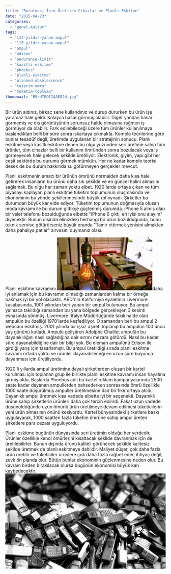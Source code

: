 ```yaml
---
title: "Bozulması İçin Üretilen Cihazlar ve Planlı Eskitme"
date: "2015-04-23"
categories: 
  - "genel-kultur"
tags: 
  - "114-yildir-yanan-ampul"
  - "115-yildir-yanan-ampul"
  - "ampul"
  - "edison"
  - "endurance-limit"
  - "kasitli-eskitme"
  - "phoebus"
  - "planli-eskitme"
  - "planned-obsolescence"
  - "tasarim-omru"
  - "tuketim-toplumu"
thumbnail: "B9rdTPOIIAAED2d.jpg"
---
```


Bir ürün aldınız, birkaç sene kullandınız ve durup dururken bu ürün işe yaramaz hale geldi. Kolayca hasar görmüş olabilir. Diğer yandan hasar görmemiş ve dış görünüşünün sorunsuz halde olmasına rağmen iş görmüyor da olabilir. Fark edilebileceği üzere tüm ürünler kullanılmaya başlandıktan belli bir süre sonra ıskartaya çıkmakta. Komplo teorilerine göre bunlar tesadüf değil, üretimde uygulanan bir stratejinin sonucu. Planlı eskitme veya kasıtlı eskitme denen bu olgu yüzünden seri üretime sahip tüm ürünler, tüm cihazlar belli bir kullanım ömründen sonra bozulacak veya iş görmeyecek hale gelecek şekilde üretiliyor. Elektronik, giyim, yapı gibi her çeşit sektörde bu durumu görmek mümkün. Her ne kadar komplo teorisi desek de bu durum hakkında su götürmeyen gerçekler mevcut.

Planlı eskitmenin amacı bir ürünün ömrünü normalden daha kısa hale getirerek insanların bu ürünü daha sık şekilde ve en güncel halini almasını sağlamak. Bu olgu her zaman yoktu elbet. 1920'lerde ortaya çıkan ve tüm piyasayı kaplayan planlı eskitme tüketim toplumunun oluşmasında ve ekonominin bu yönde şekillenmesinde büyük rol oynadı. Şirketler bu durumdan büyük kar elde ediyor. Tüketim toplumunun doğmasıyla oluşan moda kavramı ile bu durum gittikçe güçlenmiş durumda. iPhone 5 almış olan bir velet telefonu bozulduğunda elbette "iPhone 6 çıktı, en iyisi onu alayım" diyecektir. Bunun dışında elinizdeki herhangi bir ürün bozulduğunda, bunu teknik servise götürürseniz büyük oranda "Tamir ettirmek yenisini almaktan daha pahalıya patlar" zırvasını duymanız olası.

Planlı eskitme kavramını ![114 yıldır yanan ampul](images/oldest-light-bulb-672x372-300x166.jpg)daha iyi anlamak için bu kavramın olmadığı zamanlardan kalma bir örneğe bakmak iyi bir yol olacaktır. ABD'nin Kaliforniya eyaletinin Livermore kasabasında, 1901 yılından beri yanan bir ampul bulunuyor. Bu ampul yalnızca takıldığı zamandan bu yana bölgede gerçekleşen 3 kesinti esnasında sönmüş. Livermore İtfaiye Müdürlüğünde takılı halde olan ampulün bu özelliği 1970'lerde keşfediliyor. O zamandan beri bu ampul 2 webcam eskitmiş. 2001 yılında bir işsiz aşireti toplanıp bu ampulün 100'üncü yaş gününü kutladı. Ampulü geliştiren Adolphe Chaillet ampulün bu dayanıklılığını nasıl sağladığına dair sırrını mezara götürdü. Nasıl bu kadar süre dayanabildiğine dair bir bilgi yok. Bu eleman ampulünü Edison ile girdiği yarış için tasarlamıştı. Bu ampul üretildiği sırada planlı eskitme kavramı ortada yoktu ve ürünler dayanabileceği en uzun süre boyunca dayanması için üretiliyordu.

1920'li yıllarda ampul üretimine dayalı şirketlerden oluşan bir kartel kurulması için toplanan grup ile birlikte planlı eskitme kavramı insan hayatına girmiş oldu. Başlarda Phoebus adlı bu kartel reklam kampanyalarında 2500 saate kadar dayanan ampullerden bahsederken sonrasında ömrü özellikle 1000 saate düşürülmüş ampuller üretilmesine dair bir fikir ortaya atıldı. Dayanıklı ampul üretmek kısa vadede elbette iyi bir seçenekti. Dayanıklı ürüne sahip şirketlerin ürünleri daha çok tercih edilirdi. Fakat uzun vadede düşünüldüğünde uzun ömürlü ürün üretilmeye devam edilmesi tüketicilerin yeni ürün almasının önünü kesiyordu. Kartel bünyesindeki şirketlere baskı uygulayarak, 1000 saatten fazla tüketim ömrüne sahip ampul üreten şirketlere para cezası uyguluyordu.

Planlı eskitme bugünün dünyasında seri üretimin olduğu her yerdedir. Ürünler özellikle kendi ömürlerini kısaltacak şekilde davranmak için de üretilebilirler. Bunun dışında ürünü kaliteli görünecek şekilde kalitesiz şekilde üretmek de planlı eskitmeye dahildir. Maliyet düşer, çok daha fazla ürün üretilir ve tüketiciler ürünlere çok daha fazla rağbet eder, ihtiyaç değil, zevk ön planda olur. Bütün bunlar ekonominin güçlenmesine neden olur. Bu kavram birden bırakılacak olursa bugünün ekonomisi büyük kan kaybedecektir.![Atık telefonlar](images/telefony.jpg)
